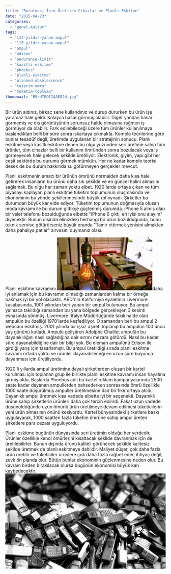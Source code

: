 ```yaml
---
title: "Bozulması İçin Üretilen Cihazlar ve Planlı Eskitme"
date: "2015-04-23"
categories: 
  - "genel-kultur"
tags: 
  - "114-yildir-yanan-ampul"
  - "115-yildir-yanan-ampul"
  - "ampul"
  - "edison"
  - "endurance-limit"
  - "kasitli-eskitme"
  - "phoebus"
  - "planli-eskitme"
  - "planned-obsolescence"
  - "tasarim-omru"
  - "tuketim-toplumu"
thumbnail: "B9rdTPOIIAAED2d.jpg"
---
```


Bir ürün aldınız, birkaç sene kullandınız ve durup dururken bu ürün işe yaramaz hale geldi. Kolayca hasar görmüş olabilir. Diğer yandan hasar görmemiş ve dış görünüşünün sorunsuz halde olmasına rağmen iş görmüyor da olabilir. Fark edilebileceği üzere tüm ürünler kullanılmaya başlandıktan belli bir süre sonra ıskartaya çıkmakta. Komplo teorilerine göre bunlar tesadüf değil, üretimde uygulanan bir stratejinin sonucu. Planlı eskitme veya kasıtlı eskitme denen bu olgu yüzünden seri üretime sahip tüm ürünler, tüm cihazlar belli bir kullanım ömründen sonra bozulacak veya iş görmeyecek hale gelecek şekilde üretiliyor. Elektronik, giyim, yapı gibi her çeşit sektörde bu durumu görmek mümkün. Her ne kadar komplo teorisi desek de bu durum hakkında su götürmeyen gerçekler mevcut.

Planlı eskitmenin amacı bir ürünün ömrünü normalden daha kısa hale getirerek insanların bu ürünü daha sık şekilde ve en güncel halini almasını sağlamak. Bu olgu her zaman yoktu elbet. 1920'lerde ortaya çıkan ve tüm piyasayı kaplayan planlı eskitme tüketim toplumunun oluşmasında ve ekonominin bu yönde şekillenmesinde büyük rol oynadı. Şirketler bu durumdan büyük kar elde ediyor. Tüketim toplumunun doğmasıyla oluşan moda kavramı ile bu durum gittikçe güçlenmiş durumda. iPhone 5 almış olan bir velet telefonu bozulduğunda elbette "iPhone 6 çıktı, en iyisi onu alayım" diyecektir. Bunun dışında elinizdeki herhangi bir ürün bozulduğunda, bunu teknik servise götürürseniz büyük oranda "Tamir ettirmek yenisini almaktan daha pahalıya patlar" zırvasını duymanız olası.

Planlı eskitme kavramını ![114 yıldır yanan ampul](images/oldest-light-bulb-672x372-300x166.jpg)daha iyi anlamak için bu kavramın olmadığı zamanlardan kalma bir örneğe bakmak iyi bir yol olacaktır. ABD'nin Kaliforniya eyaletinin Livermore kasabasında, 1901 yılından beri yanan bir ampul bulunuyor. Bu ampul yalnızca takıldığı zamandan bu yana bölgede gerçekleşen 3 kesinti esnasında sönmüş. Livermore İtfaiye Müdürlüğünde takılı halde olan ampulün bu özelliği 1970'lerde keşfediliyor. O zamandan beri bu ampul 2 webcam eskitmiş. 2001 yılında bir işsiz aşireti toplanıp bu ampulün 100'üncü yaş gününü kutladı. Ampulü geliştiren Adolphe Chaillet ampulün bu dayanıklılığını nasıl sağladığına dair sırrını mezara götürdü. Nasıl bu kadar süre dayanabildiğine dair bir bilgi yok. Bu eleman ampulünü Edison ile girdiği yarış için tasarlamıştı. Bu ampul üretildiği sırada planlı eskitme kavramı ortada yoktu ve ürünler dayanabileceği en uzun süre boyunca dayanması için üretiliyordu.

1920'li yıllarda ampul üretimine dayalı şirketlerden oluşan bir kartel kurulması için toplanan grup ile birlikte planlı eskitme kavramı insan hayatına girmiş oldu. Başlarda Phoebus adlı bu kartel reklam kampanyalarında 2500 saate kadar dayanan ampullerden bahsederken sonrasında ömrü özellikle 1000 saate düşürülmüş ampuller üretilmesine dair bir fikir ortaya atıldı. Dayanıklı ampul üretmek kısa vadede elbette iyi bir seçenekti. Dayanıklı ürüne sahip şirketlerin ürünleri daha çok tercih edilirdi. Fakat uzun vadede düşünüldüğünde uzun ömürlü ürün üretilmeye devam edilmesi tüketicilerin yeni ürün almasının önünü kesiyordu. Kartel bünyesindeki şirketlere baskı uygulayarak, 1000 saatten fazla tüketim ömrüne sahip ampul üreten şirketlere para cezası uyguluyordu.

Planlı eskitme bugünün dünyasında seri üretimin olduğu her yerdedir. Ürünler özellikle kendi ömürlerini kısaltacak şekilde davranmak için de üretilebilirler. Bunun dışında ürünü kaliteli görünecek şekilde kalitesiz şekilde üretmek de planlı eskitmeye dahildir. Maliyet düşer, çok daha fazla ürün üretilir ve tüketiciler ürünlere çok daha fazla rağbet eder, ihtiyaç değil, zevk ön planda olur. Bütün bunlar ekonominin güçlenmesine neden olur. Bu kavram birden bırakılacak olursa bugünün ekonomisi büyük kan kaybedecektir.![Atık telefonlar](images/telefony.jpg)
